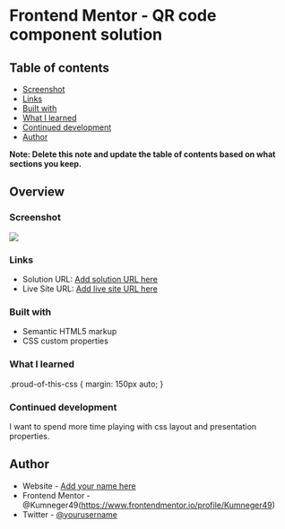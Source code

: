 # Frontend Mentor - QR code component solution

## Table of contents

  - [Screenshot](#screenshot)
  - [Links](#links)
  - [Built with](#built-with)
  - [What I learned](#what-i-learned)
  - [Continued development](#continued-development)
  - [Author](#author)
 

**Note: Delete this note and update the table of contents based on what sections you keep.**

## Overview

### Screenshot

![](images/Screenshot(2).png)

### Links

- Solution URL: [Add solution URL here](https://your-solution-url.com)
- Live Site URL: [Add live site URL here](https://your-live-site-url.com)

### Built with

- Semantic HTML5 markup
- CSS custom properties

### What I learned

.proud-of-this-css {
  margin: 150px auto;
}

### Continued development

I want to spend more time playing with css layout and presentation properties.

## Author

- Website - [Add your name here](https://www.your-site.com)
- Frontend Mentor -@Kumneger49(https://www.frontendmentor.io/profile/Kumneger49)
- Twitter - [@yourusername](https://www.twitter.com/yourusername)


 
